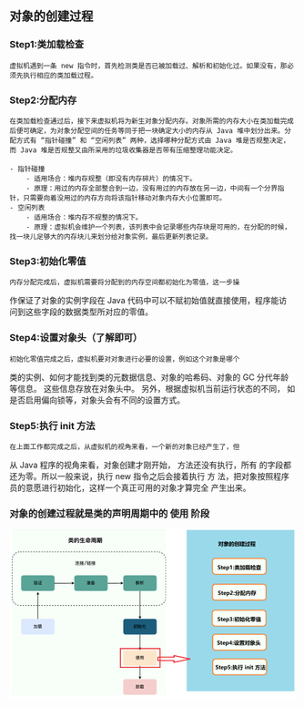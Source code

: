 ## 对象的创建过程
### Step1:类加载检查

    虚拟机遇到一条 new 指令时，首先检测类是否已被加载过、解析和初始化过。如果没有，那必须先执行相应的类加载过程。
### Step2:分配内存

    在类加载检查通过后，接下来虚拟机将为新生对象分配内存。对象所需的内存大小在类加载完成后便可确定，为对象分配空间的任务等同于把一块确定大小的内存从 Java 堆中划分出来。分配方式有 “指针碰撞” 和 “空闲列表” 两种，选择哪种分配方式由 Java 堆是否规整决定，而 Java 堆是否规整又由所采用的垃圾收集器是否带有压缩整理功能决定。

    - 指针碰撞
        - 适用场合：堆内存规整（即没有内存碎片）的情况下。
        - 原理：用过的内存全部整合到一边，没有用过的内存放在另一边，中间有一个分界指针，只需要向着没用过的内存方向将该指针移动对象内存大小位置即可。
    - 空闲列表
        - 适用场合：堆内存不规整的情况下。
        - 原理：虚拟机会维护一个列表，该列表中会记录哪些内存块是可用的，在分配的时候，找一块儿足够大的内存块儿来划分给对象实例，最后更新列表记录。
### Step3:初始化零值

    内存分配完成后，虚拟机需要将分配到的内存空间都初始化为零值，这一步操
作保证了对象的实例字段在 Java 代码中可以不赋初始值就直接使用，程序能访
问到这些字段的数据类型所对应的零值。
### Step4:设置对象头（了解即可）

    初始化零值完成之后，虚拟机要对对象进行必要的设置，例如这个对象是哪个
类的实例、如何才能找到类的元数据信息、对象的哈希码、对象的 GC 分代年龄
等信息。 这些信息存放在对象头中。 另外，根据虚拟机当前运行状态的不同，
如是否启用偏向锁等，对象头会有不同的设置方式。
### Step5:执行 init 方法

    在上面工作都完成之后，从虚拟机的视角来看，一个新的对象已经产生了，但
从 Java 程序的视角来看，对象创建才刚开始， <init> 方法还没有执行，所有
的字段都还为零。所以一般来说，执行 new 指令之后会接着执行 <init> 方
法，把对象按照程序员的意愿进行初始化，这样一个真正可用的对象才算完全
产生出来。

### 对象的创建过程就是类的声明周期中的 **使用** 阶段
![对象的创建过程](../image/%E5%AF%B9%E8%B1%A1%E7%9A%84%E5%88%9B%E5%BB%BA%E8%BF%87%E7%A8%8B.png)
